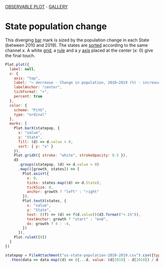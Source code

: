 <div style="color: grey; font: 13px/25.5px var(--sans-serif); text-transform: uppercase;"><h1 style="display: none;">Plot: State population change</h1><a href="/plot">Observable Plot</a> › <a href="/@observablehq/plot-gallery">Gallery</a></div>

# State population change

This diverging [bar](https://observablehq.com/plot/marks/bar) mark is sized by the population change in each State (between 2010 and 2019). The states are [sorted](https://observablehq.com/plot/features/scales#sort-mark-option) according to the same channel *x*. A white [grid](https://observablehq.com/plot/marks/grid), a [rule](https://observablehq.com/plot/marks/rule) and a *y* [axis](https://observablehq.com/plot/marks/axis) placed at the center (*x*: 0) give the final touch.

```js echo
Plot.plot({
  label: null,
  x: {
    axis: "top",
    label: "← decrease · Change in population, 2010–2019 (%) · increase →",
    labelAnchor: "center",
    tickFormat: "+",
    percent: true
  },
  color: {
    scheme: "PiYG",
    type: "ordinal"
  },
  marks: [
    Plot.barX(statepop, {
      x: "value",
      y: "State",
      fill: (d) => d.value > 0,
      sort: { y: "x" }
    }),
    Plot.gridX({ stroke: "white", strokeOpacity: 0.5 }),
    d3
      .groups(statepop, (d) => d.value > 0)
      .map(([growth, states]) => [
        Plot.axisY({
          x: 0,
          ticks: states.map((d) => d.State),
          tickSize: 0,
          anchor: growth ? "left" : "right"
        }),
        Plot.textX(states, {
          x: "value",
          y: "State",
          text: ((f) => (d) => f(d.value))(d3.format("+.1%")),
          textAnchor: growth ? "start" : "end",
          dx: growth ? 4 : -4,
        })
      ]),
    Plot.ruleX([0])
  ]
})
```

```js echo
statepop = FileAttachment("us-state-population-2010-2019.csv").csv({typed: true})
  .then(data => data.map((d) => ({...d, value: (d[2019] - d[2010]) / d[2010]})))
```

